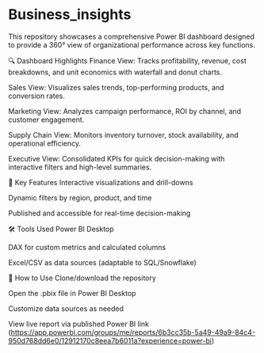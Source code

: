 # Business_insights
This repository showcases a comprehensive Power BI dashboard designed to provide a 360° view of organizational performance across key functions.

🔍 Dashboard Highlights
Finance View: Tracks profitability, revenue, cost breakdowns, and unit economics with waterfall and donut charts.

Sales View: Visualizes sales trends, top-performing products, and conversion rates.

Marketing View: Analyzes campaign performance, ROI by channel, and customer engagement.

Supply Chain View: Monitors inventory turnover, stock availability, and operational efficiency.

Executive View: Consolidated KPIs for quick decision-making with interactive filters and high-level summaries.

📌 Key Features
Interactive visualizations and drill-downs

Dynamic filters by region, product, and time

Published and accessible for real-time decision-making

🛠️ Tools Used
Power BI Desktop

DAX for custom metrics and calculated columns

Excel/CSV as data sources (adaptable to SQL/Snowflake)

🚀 How to Use
Clone/download the repository

Open the .pbix file in Power BI Desktop

Customize data sources as needed

View live report via published Power BI link (https://app.powerbi.com/groups/me/reports/6b3cc35b-5a49-49a9-84c4-950d768dd6e0/12912170c8eea7b6011a?experience=power-bi)
